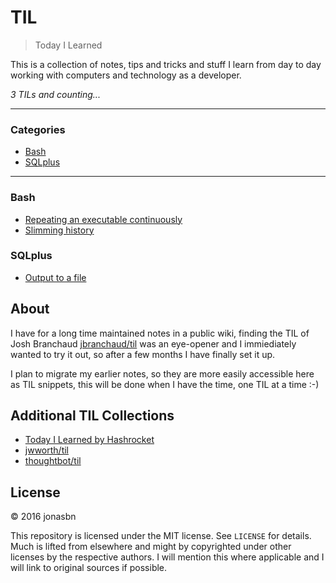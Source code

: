 # TIL

> Today I Learned

This is a collection of notes, tips and tricks and stuff I learn from day to day working with computers and technology as a developer.

_3 TILs and counting..._

---

### Categories

* [Bash](#bash)
* [SQLplus](#sqlplus)

---

### Bash

- [Repeating an executable continuously](bash/repeating_an_executable_continuously.md)
- [Slimming history](bash/slimming_history.md)

### SQLplus

- [Output to a file](sqlplus/outputting_to_a_file.md)

## About

I have for a long time maintained notes in a public wiki, finding the TIL of 
Josh Branchaud [jbranchaud/til](https://github.com/jbranchaud/til) was an eye-opener and I immiediately wanted to try it out, so after a few months I have finally set it up.

I plan to migrate my earlier notes, so they are more easily accessible here as TIL snippets, this will be done when I have the time, one TIL at a time :-)

## Additional TIL Collections

* [Today I Learned by Hashrocket](https://til.hashrocket.com)
* [jwworth/til](https://github.com/jwworth/til)
* [thoughtbot/til](https://github.com/thoughtbot/til)

## License

&copy; 2016 jonasbn

This repository is licensed under the MIT license. See `LICENSE` for
details. Much is lifted from elsewhere and might by copyrighted under other licenses by the respective authors. I will mention this where applicable and I will link to original sources if possible.
